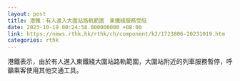 ```yaml
---
layout: post
title: 港鐵：有人進入大圍站路軌範圍　東鐵綫服務受阻
date: 2023-10-19 00:24:58.000000000 +08:00
link: https://news.rthk.hk/rthk/ch/component/k2/1723806-20231019.htm
categories: rthk
---
```


港鐵表示，由於有人進入東鐵綫大圍站路軌範圍，大圍站附近的列車服務暫停，呼籲乘客使用其他交通工具。
